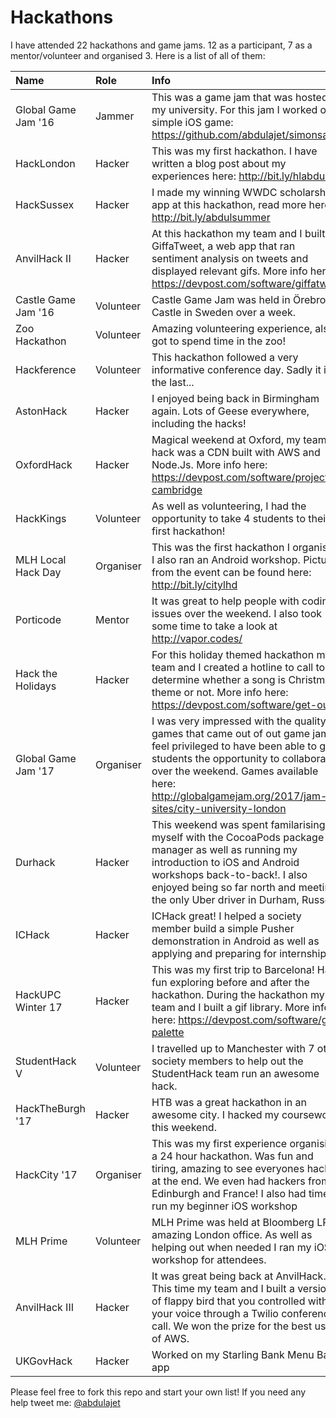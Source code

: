 # Hackathons
I have attended 22 hackathons and game jams. 12 as a participant, 7 as a mentor/volunteer and organised 3. Here is a list of all of them:

| Name          | Role          | Info  |
|:------------- |:------------- |:----- |
| Global Game Jam '16 | Jammer   | This was a game jam that was hosted at my university. For this jam I worked on a simple iOS game: https://github.com/abdulajet/simonsays |
| HackLondon    | Hacker        | This was my first hackathon. I have written a blog post about my experiences here: http://bit.ly/hlabdul |
| HackSussex    | Hacker        | I made my winning WWDC scholarship app at this hackathon, read more here: http://bit.ly/abdulsummer |
| AnvilHack II  | Hacker        | At this hackathon my team and I built GiffaTweet, a web app that ran sentiment analysis on tweets and displayed relevant gifs. More info here: https://devpost.com/software/giffatweet |
| Castle Game Jam '16 | Volunteer | Castle Game Jam was held in Örebro Castle in Sweden over a week. |
| Zoo Hackathon | Volunteer     | Amazing volunteering experience, also got to spend time in the zoo! |
| Hackference   | Volunteer     | This hackathon followed a very informative conference day. Sadly it is the last...     |
| AstonHack     | Hacker        | I enjoyed being back in Birmingham again. Lots of Geese everywhere, including the hacks! |
| OxfordHack    | Hacker        | Magical weekend at Oxford, my team's hack was a CDN built with AWS and Node.Js. More info here: https://devpost.com/software/project-cambridge |
| HackKings     | Volunteer     | As well as volunteering, I had the opportunity to take 4 students to their first hackathon!|
| MLH Local Hack Day | Organiser | This was the first hackathon I organised. I also ran an Android workshop. Pictures from the event can be found here: http://bit.ly/citylhd |
| Porticode     | Mentor       | It was great to help people with coding issues over the weekend. I also took some time to take a look at http://vapor.codes/|
| Hack the Holidays | Hacker    | For this holiday themed hackathon my team and I created a hotline to call to determine whether a song is Christmas theme or not. More info here: https://devpost.com/software/get-out|
| Global Game Jam '17 | Organiser    | I was very impressed with the quality of games that came out of out game jam. I feel privileged to have been able to give students the opportunity to collaborate over the weekend. Games available here: http://globalgamejam.org/2017/jam-sites/city-university-london|
| Durhack     | Hacker       | This weekend was spent familarising myself with the CocoaPods package manager as well as running my introduction to iOS and Android workshops back-to-back!. I also enjoyed being so far north and meeting the only Uber driver in Durham, Russell!|
| ICHack     | Hacker       | ICHack great! I helped a society member build a simple Pusher demonstration in Android as well as applying and preparing for internships.|
| HackUPC Winter 17     | Hacker       | This was my first trip to Barcelona! Had fun exploring before and after the hackathon. During the hackathon my team and I built a gif library. More info here: https://devpost.com/software/gif-palette |
| StudentHack V         | Volunteer       | I travelled up to Manchester with 7 other society members to help out the StudentHack team run an awesome hack. |
| HackTheBurgh '17    | Hacker       | HTB was a great hackathon in an awesome city. I hacked my coursework this weekend. |
| HackCity '17    | Organiser       | This was my first experience organising a 24 hour hackathon. Was fun and tiring, amazing to see everyones hacks at the end. We even had hackers from Edinburgh and France! I also had time to run my beginner iOS workshop|
| MLH Prime    | Volunteer    | MLH Prime was held at Bloomberg LP's amazing London office. As well as helping out when needed I ran my iOS workshop for attendees.|
| AnvilHack III  | Hacker       | It was great being back at AnvilHack. This time my team and I built a version of flappy bird that you controlled with your voice through a Twilio conference call. We won the prize for the best use of AWS. |
| UKGovHack  | Hacker       | Worked on my Starling Bank Menu Bar app |

Please feel free to fork this repo and start your own list! If you need any help tweet me: [@abdulajet](http://twitter.com/abdulajet)


